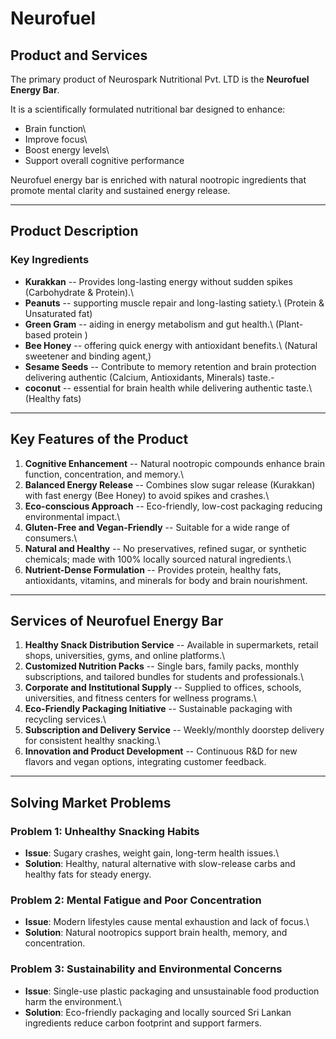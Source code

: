 # Neurofuel

## Product and Services

The primary product of Neurospark Nutritional Pvt. LTD is the
**Neurofuel Energy Bar**.

It is a scientifically formulated nutritional bar designed to enhance:

-   Brain function\
-   Improve focus\
-   Boost energy levels\
-   Support overall cognitive performance

Neurofuel energy bar is enriched with natural nootropic ingredients that
promote mental clarity and sustained energy release.

------------------------------------------------------------------------

## Product Description

### Key Ingredients

-   **Kurakkan** -- Provides long-lasting energy without sudden spikes
    (Carbohydrate & Protein).\
-   **Peanuts** -- supporting muscle repair
    and long-lasting satiety.\ (Protein & Unsaturated fat)
-   **Green Gram** -- aiding in energy metabolism
    and gut health.\ (Plant-based protein )
-   **Bee Honey** -- 
    offering quick energy with antioxidant benefits.\ (Natural sweetener and binding agent,)
-   **Sesame Seeds** -- Contribute
    to memory retention and brain protection delivering authentic (Calcium, Antioxidants, Minerals)
    taste.\-   
-   **coconut** -- essential for brain health while delivering
    authentic taste.\ (Healthy fats)

------------------------------------------------------------------------

## Key Features of the Product

1.  **Cognitive Enhancement** -- Natural nootropic compounds enhance
    brain function, concentration, and memory.\
2.  **Balanced Energy Release** -- Combines slow sugar release
    (Kurakkan) with fast energy (Bee Honey) to avoid spikes and
    crashes.\
3.  **Eco-conscious Approach** -- Eco-friendly, low-cost packaging
    reducing environmental impact.\
4.  **Gluten-Free and Vegan-Friendly** -- Suitable for a wide range of
    consumers.\
5.  **Natural and Healthy** -- No preservatives, refined sugar, or
    synthetic chemicals; made with 100% locally sourced natural
    ingredients.\
6.  **Nutrient-Dense Formulation** -- Provides protein, healthy fats,
    antioxidants, vitamins, and minerals for body and brain nourishment.

------------------------------------------------------------------------

## Services of Neurofuel Energy Bar

1.  **Healthy Snack Distribution Service** -- Available in supermarkets,
    retail shops, universities, gyms, and online platforms.\
2.  **Customized Nutrition Packs** -- Single bars, family packs, monthly
    subscriptions, and tailored bundles for students and professionals.\
3.  **Corporate and Institutional Supply** -- Supplied to offices,
    schools, universities, and fitness centers for wellness programs.\
4.  **Eco-Friendly Packaging Initiative** -- Sustainable packaging with
    recycling services.\
5.  **Subscription and Delivery Service** -- Weekly/monthly doorstep
    delivery for consistent healthy snacking.\
6.  **Innovation and Product Development** -- Continuous R&D for new
    flavors and vegan options, integrating customer feedback.

------------------------------------------------------------------------

## Solving Market Problems

### Problem 1: Unhealthy Snacking Habits

-   **Issue**: Sugary crashes, weight gain, long-term health issues.\
-   **Solution**: Healthy, natural alternative with slow-release carbs
    and healthy fats for steady energy.

### Problem 2: Mental Fatigue and Poor Concentration

-   **Issue**: Modern lifestyles cause mental exhaustion and lack of
    focus.\
-   **Solution**: Natural nootropics support brain health, memory, and
    concentration.

### Problem 3: Sustainability and Environmental Concerns

-   **Issue**: Single-use plastic packaging and unsustainable food
    production harm the environment.\
-   **Solution**: Eco-friendly packaging and locally sourced Sri Lankan
    ingredients reduce carbon footprint and support farmers.

